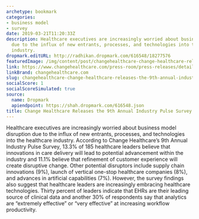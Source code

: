 ```yaml
---
archetype: bookmark
categories:
- business model
- survey
date: 2019-03-21T11:20:33Z
description: Healthcare executives are increasingly worried about business model disruption
  due to the influx of new entrants, processes, and technologies into the healthcare
  industry.
dropmark.editURL: http://radhikan.dropmark.com/616548/18277576
featuredImage: /img/content/post/changehealthcare-change-healthcare-releases-the-9th-annual-industry-pulse-survey.png
link: https://www.changehealthcare.com/press-room/press-releases/detail/change-healthcare-releases-the-9th-annual-industry-pulse-survey
linkBrand: changehealthcare.com
slug: changehealthcare-change-healthcare-releases-the-9th-annual-industry-pulse-survey
socialScore: 1
socialScoreSimulated: true
source:
  name: Dropmark
  apiendpoint: https://shah.dropmark.com/616548.json
title: Change Healthcare Releases the 9th Annual Industry Pulse Survey
---
```

Healthcare executives are increasingly worried about business model disruption due to the influx of new entrants, processes, and technologies into the healthcare industry. According to Change Healthcare’s 9th Annual Industry Pulse Survey, 13.3% of 185 healthcare leaders believe that innovations in care delivery will lead to potential advancement within the industry and 11.1% believe that refinement of customer experience will create disruptive change. Other potential disruptors include supply chain innovations (9%), launch of vertical one-stop healthcare companies (8%), and advances in artificial capabilities (7%). However, the survey findings also suggest that healthcare leaders are increasingly embracing healthcare technologies. Thirty percent of leaders indicate that EHRs are their leading source of clinical data and another 30% of respondents say that analytics are “extremely effective” or “very effective” at increasing workflow productivity. 